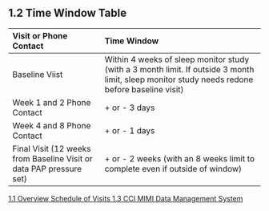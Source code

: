 ## 1.2 Time Window Table

| Visit or Phone Contact     | Time Window |
|:---------------------------|:------------|
| Baseline Viist             | Within 4 weeks of sleep monitor study (with a 3 month limit.  If outside 3 month limit, sleep monitor study needs redone before baseline visit) |
| Week 1 and 2 Phone Contact | + or - 3 days |
| Week 4 and 8 Phone Contact | + or - 1 days |
| Final Visit (12 weeks from Baseline Visit or data PAP pressure set) | + or - 2 weeks (with an 8 weeks limit to complete even if outside of window) |


<div class="center">
<div class="btn-group">
  <a href=":pages_path:/manuals/schedule-of-visits/1-01-overview.md" class="btn btn-default">
    <span class="glyphicon glyphicon-chevron-left"></span>
    1.1 Overview
  </a>

  <a href=":pages_path:/manuals/schedule-of-visits" class="btn btn-default">
    <span class="glyphicon glyphicon-chevron-up"></span>
    Schedule of Visits
  </a>

  <a href=":pages_path:/manuals/schedule-of-visits/1-03-cci-mimi-data-mgmt-system.md" class="btn btn-success">
    1.3 CCI MIMI Data Management System
    <span class="glyphicon glyphicon-chevron-right"></span>
  </a>
</div>
</div>